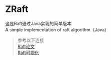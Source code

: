 # ZRaft
这是Raft通过Java实现的简单版本
<br> 
A simple implementation of raft algorithm（Java）

> 参考以下连接
> <br> 
> [Raft论文](https://github.com/maemual/raft-zh_cn/blob/master/raft-zh_cn.md)
> <br>
> [Raft可视化](http://thesecretlivesofdata.com/raft)